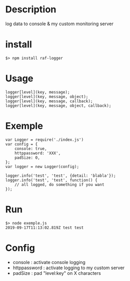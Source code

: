 # Description

log data to console & my custom monitoring server

# install

	$> npm install raf-logger

# Usage

    logger[level](key, message);
    logger[level](key, message, object);
    logger[level](key, message, callback);
    logger[level](key, message, object, callback);

# Exemple

    var Logger = require('./index.js')
    var config = {
        console: true,
        httppassword: 'XXX',
        padSize: 0,
    };
    var logger = new Logger(config);

    logger.info('test', 'test', {detail: 'blabla'});
    logger.info('test', 'test', function() {
        // all logged, do something if you want
    });

# Run

    $> node exemple.js
    2019-09-17T11:13:02.819Z test test

# Config

* console : activate console logging
* httppassword : activate logging to my custom server
* padSize : pad "level:key" on X characters
